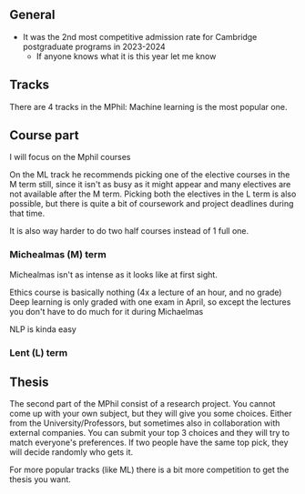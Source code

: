 ## General 
- It was the 2nd most competitive admission rate for Cambridge postgraduate programs in 2023-2024
	- If anyone knows what it is this year let me know

## Tracks
There are 4 tracks in the MPhil: Machine learning is the most popular one. 

## Course part
I will focus on the Mphil courses

On the ML track he recommends picking one of the elective courses in the M term still, since it isn't as busy as it might appear and many electives are not available after the M term. Picking both the electives  in the L term is also possible, but there is quite a bit of coursework and project deadlines during that time. 

It is also way harder to do two half courses instead of 1 full one. 

### Michealmas (M) term
Michealmas isn't as intense as it looks like at first sight. 

Ethics course is basically nothing (4x a lecture of an hour, and no grade)
Deep learning is only graded with one exam in April, so except the lectures you don't have to do much for it during Michaelmas

NLP is kinda easy



### Lent (L) term

## Thesis
The second part of the MPhil consist of a research project. You cannot come up with your own subject, but they will give you some choices. Either from the University/Professors, but sometimes also in collaboration with external companies. You can submit your top 3 choices and they will try to match everyone's preferences. If two people have the same top pick, they will decide randomly who gets it. 

For more popular tracks (like ML) there is a bit more competition to get the thesis you want. 
